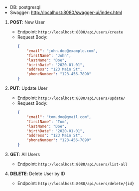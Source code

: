 - DB: postgresql
- Swagger: [http://localhost:8080/swagger-ui/index.html](http://localhost:8080/swagger-ui/index.html)

1. **POST**: New User
    - Endpoint: `http://localhost:8080/api/users/create`
    - Request Body:
        ```json
        {
            "email": "john.doe@example.com",
            "firstName": "John",
            "lastName": "Doe",
            "birthDate": "2020-01-01",
            "address": "123 Main St",
            "phoneNumber": "123-456-7890"
        }
        ```

2. **PUT**: Update User
    - Endpoint: `http://localhost:8080/api/users/update/`
    - Request Body:
        ```json
        {
            "email": "tom.doe@gmail.com",
            "firstName": "Tom",
            "lastName": "Doe",
            "birthDate": "2020-01-01",
            "address": "123 Main St",
            "phoneNumber": "123-456-7890"
        }
        ```

3. **GET**: All Users
    - Endpoint: `http://localhost:8080/api/users/list-all`
  
4. **DELETE**: Delete User by ID
    - Endpoint: `http://localhost:8080/api/users/delete/{id}`
